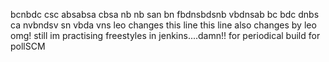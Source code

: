 bcnbdc
csc absabsa
cbsa nb nb
san bn
fbdnsbdsnb
vbdnsab
bc bdc dnbs ca
nvbndsv sn
vbda vns
leo changes this line
this line also changes by leo
omg! still im practising freestyles in jenkins....damn!!
for periodical build
for pollSCM
